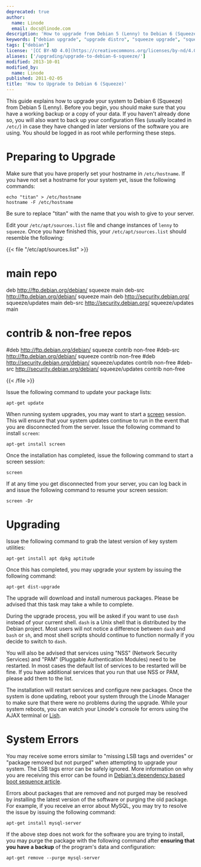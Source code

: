 ```yaml
---
deprecated: true
author:
  name: Linode
  email: docs@linode.com
description: 'How to upgrade from Debian 5 (Lenny) to Debian 6 (Squeeze).'
keywords: ["debian upgrade", "upgrade distro", "squeeze upgrade", "squeeze"]
tags: ["debian"]
license: '[CC BY-ND 4.0](https://creativecommons.org/licenses/by-nd/4.0)'
aliases: ['/upgrading/upgrade-to-debian-6-squeeze/']
modified: 2013-10-01
modified_by:
  name: Linode
published: 2011-02-05
title: 'How to Upgrade to Debian 6 (Squeeze)'
---
```




This guide explains how to upgrade your system to Debian 6 (Squeeze) from Debian 5 (Lenny). Before you begin, you should make sure that you have a working backup or a copy of your data. If you haven't already done so, you will also want to back up your configuration files (usually located in `/etc/`) in case they have changed in later versions of the software you are using. You should be logged in as root while performing these steps.

# Preparing to Upgrade

Make sure that you have properly set your hostname in `/etc/hostname`. If you have not set a hostname for your system yet, issue the following commands:

    echo "titan" > /etc/hostname
    hostname -F /etc/hostname

Be sure to replace "titan" with the name that you wish to give to your server.

Edit your `/etc/apt/sources.list` file and change instances of `lenny` to `squeeze`. Once you have finished this, your `/etc/apt/sources.list` should resemble the following:

{{< file "/etc/apt/sources.list" >}}
# main repo
deb http://ftp.debian.org/debian/ squeeze main
deb-src http://ftp.debian.org/debian/ squeeze main
deb http://security.debian.org/ squeeze/updates main
deb-src http://security.debian.org/ squeeze/updates main

# contrib & non-free repos
#deb http://ftp.debian.org/debian/ squeeze contrib non-free
#deb-src http://ftp.debian.org/debian/ squeeze contrib non-free
#deb http://security.debian.org/debian/ squeeze/updates contrib non-free
#deb-src http://security.debian.org/debian/ squeeze/updates contrib non-free

{{< /file >}}


Issue the following command to update your package lists:

    apt-get update

When running system upgrades, you may want to start a [screen](/docs/linux-tools/utilities/screen) session. This will ensure that your system updates continue to run in the event that you are disconnected from the server. Issue the following command to install `screen`:

    apt-get install screen

Once the installation has completed, issue the following command to start a screen session:

    screen

If at any time you get disconnected from your server, you can log back in and issue the following command to resume your screen session:

    screen -Dr

# Upgrading

Issue the following command to grab the latest version of key system utilities:

    apt-get install apt dpkg aptitude

Once this has completed, you may upgrade your system by issuing the following command:

    apt-get dist-upgrade

The upgrade will download and install numerous packages. Please be advised that this task may take a while to complete.

During the upgrade process, you will be asked if you want to use `dash` instead of your current shell. `dash` is a Unix shell that is distributed by the Debian project. Most users will not notice a difference between `dash` and `bash` or `sh`, and most shell scripts should continue to function normally if you decide to switch to `dash`.

You will also be advised that services using "NSS" (Network Security Services) and "PAM" (Pluggable Authentication Modules) need to be restarted. In most cases the default list of services to be restarted will be fine. If you have additional services that you run that use NSS or PAM, please add them to the list.

The installation will restart services and configure new packages. Once the system is done updating, reboot your system through the Linode Manager to make sure that there were no problems during the upgrade. While your system reboots, you can watch your Linode's console for errors using the AJAX terminal or [Lish](/docs/platform/manager/using-the-linode-shell-lish/).

# System Errors

You may receive some errors similar to "missing LSB tags and overrides" or "package removed but not purged" when attempting to upgrade your system. The LSB tags error can be safely ignored. More information on why you are receiving this error can be found in [Debian's dependency based boot sequence article](http://wiki.debian.org/LSBInitScripts/DependencyBasedBoot).

Errors about packages that are removed and not purged may be resolved by installing the latest version of the software or purging the old package. For example, if you receive an error about MySQL, you may try to resolve the issue by issuing the following command:

    apt-get install mysql-server

If the above step does not work for the software you are trying to install, you may purge the package with the following command after **ensuring that you have a backup** of the program's data and configuration:

    apt-get remove --purge mysql-server



